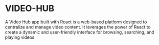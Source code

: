 # VIDEO-HUB
A Video Hub app built with React is a web-based platform designed to centralize and manage video content. It leverages the power of React to create a dynamic and user-friendly interface for browsing, searching, and playing videos.
